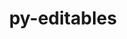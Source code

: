 ---
title: "py-editables"
layout: cache
categories: [package, develop-2023-12-03]
meta: {"versions": ["0.3"], "compilers": ["apple-clang@=15.0.0", "cce@=15.0.1", "gcc@=11.1.0", "gcc@=11.3.0", "gcc@=11.4.0", "gcc@=7.3.1", "gcc@=7.5.0", "gcc@=9.4.0", "oneapi@=2023.2.0"], "oss": ["amzn2", "rhel8", "ubuntu18.04", "ubuntu20.04", "ubuntu22.04", "ventura"], "platforms": ["darwin", "linux"], "targets": ["aarch64", "neoverse_n1", "neoverse_v1", "ppc64le", "x86_64_v3", "zen4"], "stacks": ["aws-isc", "aws-isc-aarch64", "data-vis-sdk", "e4s", "e4s-cray-rhel", "e4s-neoverse_v1", "e4s-oneapi", "e4s-power", "e4s-rocm-external", "ml-darwin-aarch64-mps", "ml-linux-x86_64-cpu", "ml-linux-x86_64-cuda", "ml-linux-x86_64-rocm", "radiuss", "root"], "num_specs": 24, "num_specs_by_stack": {"ml-darwin-aarch64-mps": 2, "root": 24, "aws-isc-aarch64": 2, "aws-isc": 1, "e4s-cray-rhel": 2, "radiuss": 1, "e4s-neoverse_v1": 2, "e4s-power": 2, "data-vis-sdk": 2, "e4s": 3, "e4s-rocm-external": 1, "e4s-oneapi": 4, "ml-linux-x86_64-rocm": 3, "ml-linux-x86_64-cpu": 3, "ml-linux-x86_64-cuda": 3}}
spec_details: [{"hash": "edqemrbixdfnvwh6usarmtgnzf365ewn", "compiler": "apple-clang@=15.0.0", "versions": ["0.3"], "os": "ventura", "platform": "darwin", "target": "aarch64", "variants": ["build_system=python_pip"], "stacks": ["ml-darwin-aarch64-mps", "root"], "size": "-", "tarball": "https://binaries.spack.io/releases/develop-2023-12-03/build_cache/darwin-ventura-aarch64/apple-clang-15.0.0/py-editables-0.3/darwin-ventura-aarch64-apple-clang-15.0.0-py-editables-0.3-edqemrbixdfnvwh6usarmtgnzf365ewn.spack"}, {"hash": "ck2tdj47i2ptmhoecqt5eto25kootqoq", "compiler": "apple-clang@=15.0.0", "versions": ["0.3"], "os": "ventura", "platform": "darwin", "target": "aarch64", "variants": ["build_system=python_pip"], "stacks": ["ml-darwin-aarch64-mps", "root"], "size": "-", "tarball": "https://binaries.spack.io/releases/develop-2023-12-03/build_cache/darwin-ventura-aarch64/apple-clang-15.0.0/py-editables-0.3/darwin-ventura-aarch64-apple-clang-15.0.0-py-editables-0.3-ck2tdj47i2ptmhoecqt5eto25kootqoq.spack"}, {"hash": "vi5umqyydbcc4ayxbdtxzkbc5lotffde", "compiler": "gcc@=7.3.1", "versions": ["0.3"], "os": "amzn2", "platform": "linux", "target": "aarch64", "variants": ["build_system=python_pip"], "stacks": ["aws-isc-aarch64", "root"], "size": "-", "tarball": "https://binaries.spack.io/releases/develop-2023-12-03/build_cache/linux-amzn2-aarch64/gcc-7.3.1/py-editables-0.3/linux-amzn2-aarch64-gcc-7.3.1-py-editables-0.3-vi5umqyydbcc4ayxbdtxzkbc5lotffde.spack"}, {"hash": "o7sfcfd6q6wsscapgt54nbhwqdpic2r5", "compiler": "gcc@=7.3.1", "versions": ["0.3"], "os": "amzn2", "platform": "linux", "target": "neoverse_n1", "variants": ["build_system=python_pip"], "stacks": ["aws-isc-aarch64", "root"], "size": "-", "tarball": "https://binaries.spack.io/releases/develop-2023-12-03/build_cache/linux-amzn2-neoverse_n1/gcc-7.3.1/py-editables-0.3/linux-amzn2-neoverse_n1-gcc-7.3.1-py-editables-0.3-o7sfcfd6q6wsscapgt54nbhwqdpic2r5.spack"}, {"hash": "qshnfbohegodctehyh6b3z66ozxpsl3j", "compiler": "gcc@=7.3.1", "versions": ["0.3"], "os": "amzn2", "platform": "linux", "target": "x86_64_v3", "variants": ["build_system=python_pip"], "stacks": ["aws-isc", "root"], "size": "-", "tarball": "https://binaries.spack.io/releases/develop-2023-12-03/build_cache/linux-amzn2-x86_64_v3/gcc-7.3.1/py-editables-0.3/linux-amzn2-x86_64_v3-gcc-7.3.1-py-editables-0.3-qshnfbohegodctehyh6b3z66ozxpsl3j.spack"}, {"hash": "jzpvr6lcal56utzcxz6suw532fch6lfl", "compiler": "cce@=15.0.1", "versions": ["0.3"], "os": "rhel8", "platform": "linux", "target": "zen4", "variants": ["build_system=python_pip"], "stacks": ["e4s-cray-rhel", "root"], "size": "-", "tarball": "https://binaries.spack.io/releases/develop-2023-12-03/build_cache/linux-rhel8-zen4/cce-15.0.1/py-editables-0.3/linux-rhel8-zen4-cce-15.0.1-py-editables-0.3-jzpvr6lcal56utzcxz6suw532fch6lfl.spack"}, {"hash": "jixbysdas3wpdg53pzods4y7hvjtwm6o", "compiler": "cce@=15.0.1", "versions": ["0.3"], "os": "rhel8", "platform": "linux", "target": "zen4", "variants": ["build_system=python_pip"], "stacks": ["e4s-cray-rhel", "root"], "size": "-", "tarball": "https://binaries.spack.io/releases/develop-2023-12-03/build_cache/linux-rhel8-zen4/cce-15.0.1/py-editables-0.3/linux-rhel8-zen4-cce-15.0.1-py-editables-0.3-jixbysdas3wpdg53pzods4y7hvjtwm6o.spack"}, {"hash": "3z27l5uhlxqx5ofxioppyk3gzx6v3734", "compiler": "gcc@=7.5.0", "versions": ["0.3"], "os": "ubuntu18.04", "platform": "linux", "target": "x86_64_v3", "variants": ["build_system=python_pip"], "stacks": ["radiuss", "root"], "size": "-", "tarball": "https://binaries.spack.io/releases/develop-2023-12-03/build_cache/linux-ubuntu18.04-x86_64_v3/gcc-7.5.0/py-editables-0.3/linux-ubuntu18.04-x86_64_v3-gcc-7.5.0-py-editables-0.3-3z27l5uhlxqx5ofxioppyk3gzx6v3734.spack"}, {"hash": "glzkvvz3zs26hf2btihqy5hqgmbgfqft", "compiler": "gcc@=11.4.0", "versions": ["0.3"], "os": "ubuntu20.04", "platform": "linux", "target": "neoverse_v1", "variants": ["build_system=python_pip"], "stacks": ["e4s-neoverse_v1", "root"], "size": "-", "tarball": "https://binaries.spack.io/releases/develop-2023-12-03/build_cache/linux-ubuntu20.04-neoverse_v1/gcc-11.4.0/py-editables-0.3/linux-ubuntu20.04-neoverse_v1-gcc-11.4.0-py-editables-0.3-glzkvvz3zs26hf2btihqy5hqgmbgfqft.spack"}, {"hash": "y2eawhpvikapp25ousdtdys2bk54qstx", "compiler": "gcc@=11.4.0", "versions": ["0.3"], "os": "ubuntu20.04", "platform": "linux", "target": "neoverse_v1", "variants": ["build_system=python_pip"], "stacks": ["e4s-neoverse_v1", "root"], "size": "-", "tarball": "https://binaries.spack.io/releases/develop-2023-12-03/build_cache/linux-ubuntu20.04-neoverse_v1/gcc-11.4.0/py-editables-0.3/linux-ubuntu20.04-neoverse_v1-gcc-11.4.0-py-editables-0.3-y2eawhpvikapp25ousdtdys2bk54qstx.spack"}, {"hash": "bd2buvpb3ru34vrcnas5zwnmw6wwl6ge", "compiler": "gcc@=9.4.0", "versions": ["0.3"], "os": "ubuntu20.04", "platform": "linux", "target": "ppc64le", "variants": ["build_system=python_pip"], "stacks": ["e4s-power", "root"], "size": "-", "tarball": "https://binaries.spack.io/releases/develop-2023-12-03/build_cache/linux-ubuntu20.04-ppc64le/gcc-9.4.0/py-editables-0.3/linux-ubuntu20.04-ppc64le-gcc-9.4.0-py-editables-0.3-bd2buvpb3ru34vrcnas5zwnmw6wwl6ge.spack"}, {"hash": "f3kia5oviwulsezmft4llznswyvpplqv", "compiler": "gcc@=9.4.0", "versions": ["0.3"], "os": "ubuntu20.04", "platform": "linux", "target": "ppc64le", "variants": ["build_system=python_pip"], "stacks": ["e4s-power", "root"], "size": "-", "tarball": "https://binaries.spack.io/releases/develop-2023-12-03/build_cache/linux-ubuntu20.04-ppc64le/gcc-9.4.0/py-editables-0.3/linux-ubuntu20.04-ppc64le-gcc-9.4.0-py-editables-0.3-f3kia5oviwulsezmft4llznswyvpplqv.spack"}, {"hash": "ocgzy5t7kraxmw33pz72tiaavc7sgmsm", "compiler": "gcc@=11.1.0", "versions": ["0.3"], "os": "ubuntu20.04", "platform": "linux", "target": "x86_64_v3", "variants": ["build_system=python_pip"], "stacks": ["data-vis-sdk", "root"], "size": "-", "tarball": "https://binaries.spack.io/releases/develop-2023-12-03/build_cache/linux-ubuntu20.04-x86_64_v3/gcc-11.1.0/py-editables-0.3/linux-ubuntu20.04-x86_64_v3-gcc-11.1.0-py-editables-0.3-ocgzy5t7kraxmw33pz72tiaavc7sgmsm.spack"}, {"hash": "skxakfl7fxiano2zqtrbjnlrrrhy6pv5", "compiler": "gcc@=11.1.0", "versions": ["0.3"], "os": "ubuntu20.04", "platform": "linux", "target": "x86_64_v3", "variants": ["build_system=python_pip"], "stacks": ["data-vis-sdk", "root"], "size": "-", "tarball": "https://binaries.spack.io/releases/develop-2023-12-03/build_cache/linux-ubuntu20.04-x86_64_v3/gcc-11.1.0/py-editables-0.3/linux-ubuntu20.04-x86_64_v3-gcc-11.1.0-py-editables-0.3-skxakfl7fxiano2zqtrbjnlrrrhy6pv5.spack"}, {"hash": "7b4ngmso5wgrrns3exckimm2o5sbb3wr", "compiler": "gcc@=11.4.0", "versions": ["0.3"], "os": "ubuntu20.04", "platform": "linux", "target": "x86_64_v3", "variants": ["build_system=python_pip"], "stacks": ["e4s", "e4s-rocm-external", "root"], "size": "-", "tarball": "https://binaries.spack.io/releases/develop-2023-12-03/build_cache/linux-ubuntu20.04-x86_64_v3/gcc-11.4.0/py-editables-0.3/linux-ubuntu20.04-x86_64_v3-gcc-11.4.0-py-editables-0.3-7b4ngmso5wgrrns3exckimm2o5sbb3wr.spack"}, {"hash": "2vjlvnlc4txmluptpf3ob3jecbwvcm5t", "compiler": "gcc@=11.4.0", "versions": ["0.3"], "os": "ubuntu20.04", "platform": "linux", "target": "x86_64_v3", "variants": ["build_system=python_pip"], "stacks": ["e4s", "root"], "size": "-", "tarball": "https://binaries.spack.io/releases/develop-2023-12-03/build_cache/linux-ubuntu20.04-x86_64_v3/gcc-11.4.0/py-editables-0.3/linux-ubuntu20.04-x86_64_v3-gcc-11.4.0-py-editables-0.3-2vjlvnlc4txmluptpf3ob3jecbwvcm5t.spack"}, {"hash": "fkfzmkish4wwbqdi55fjlfigspmradzh", "compiler": "gcc@=11.4.0", "versions": ["0.3"], "os": "ubuntu20.04", "platform": "linux", "target": "x86_64_v3", "variants": ["build_system=python_pip"], "stacks": ["e4s", "root"], "size": "-", "tarball": "https://binaries.spack.io/releases/develop-2023-12-03/build_cache/linux-ubuntu20.04-x86_64_v3/gcc-11.4.0/py-editables-0.3/linux-ubuntu20.04-x86_64_v3-gcc-11.4.0-py-editables-0.3-fkfzmkish4wwbqdi55fjlfigspmradzh.spack"}, {"hash": "pm76ktyaauuwaj46cnjyfhoxie656usf", "compiler": "oneapi@=2023.2.0", "versions": ["0.3"], "os": "ubuntu20.04", "platform": "linux", "target": "x86_64_v3", "variants": ["build_system=python_pip"], "stacks": ["root", "e4s-oneapi"], "size": "-", "tarball": "https://binaries.spack.io/releases/develop-2023-12-03/build_cache/linux-ubuntu20.04-x86_64_v3/oneapi-2023.2.0/py-editables-0.3/linux-ubuntu20.04-x86_64_v3-oneapi-2023.2.0-py-editables-0.3-pm76ktyaauuwaj46cnjyfhoxie656usf.spack"}, {"hash": "vt6tlhl3xktqh6pmqs774c5qqcrc35ay", "compiler": "oneapi@=2023.2.0", "versions": ["0.3"], "os": "ubuntu20.04", "platform": "linux", "target": "x86_64_v3", "variants": ["build_system=python_pip"], "stacks": ["root", "e4s-oneapi"], "size": "-", "tarball": "https://binaries.spack.io/releases/develop-2023-12-03/build_cache/linux-ubuntu20.04-x86_64_v3/oneapi-2023.2.0/py-editables-0.3/linux-ubuntu20.04-x86_64_v3-oneapi-2023.2.0-py-editables-0.3-vt6tlhl3xktqh6pmqs774c5qqcrc35ay.spack"}, {"hash": "yfkki7bdycf5uhfpxlogyb465jploppl", "compiler": "oneapi@=2023.2.0", "versions": ["0.3"], "os": "ubuntu20.04", "platform": "linux", "target": "x86_64_v3", "variants": ["build_system=python_pip"], "stacks": ["root", "e4s-oneapi"], "size": "-", "tarball": "https://binaries.spack.io/releases/develop-2023-12-03/build_cache/linux-ubuntu20.04-x86_64_v3/oneapi-2023.2.0/py-editables-0.3/linux-ubuntu20.04-x86_64_v3-oneapi-2023.2.0-py-editables-0.3-yfkki7bdycf5uhfpxlogyb465jploppl.spack"}, {"hash": "l5uw5fj3cqnein3gyysyraghg3pwqpbh", "compiler": "oneapi@=2023.2.0", "versions": ["0.3"], "os": "ubuntu20.04", "platform": "linux", "target": "x86_64_v3", "variants": ["build_system=python_pip"], "stacks": ["root", "e4s-oneapi"], "size": "-", "tarball": "https://binaries.spack.io/releases/develop-2023-12-03/build_cache/linux-ubuntu20.04-x86_64_v3/oneapi-2023.2.0/py-editables-0.3/linux-ubuntu20.04-x86_64_v3-oneapi-2023.2.0-py-editables-0.3-l5uw5fj3cqnein3gyysyraghg3pwqpbh.spack"}, {"hash": "2bopv47gtmrxufporrh4bfqeddtes7gf", "compiler": "gcc@=11.3.0", "versions": ["0.3"], "os": "ubuntu22.04", "platform": "linux", "target": "x86_64_v3", "variants": ["build_system=python_pip"], "stacks": ["ml-linux-x86_64-rocm", "ml-linux-x86_64-cpu", "root", "ml-linux-x86_64-cuda"], "size": "-", "tarball": "https://binaries.spack.io/releases/develop-2023-12-03/build_cache/linux-ubuntu22.04-x86_64_v3/gcc-11.3.0/py-editables-0.3/linux-ubuntu22.04-x86_64_v3-gcc-11.3.0-py-editables-0.3-2bopv47gtmrxufporrh4bfqeddtes7gf.spack"}, {"hash": "dsdmi2ajroxlcfxyvgwryt4jn3mc4jy2", "compiler": "gcc@=11.3.0", "versions": ["0.3"], "os": "ubuntu22.04", "platform": "linux", "target": "x86_64_v3", "variants": ["build_system=python_pip"], "stacks": ["ml-linux-x86_64-rocm", "ml-linux-x86_64-cpu", "root", "ml-linux-x86_64-cuda"], "size": "-", "tarball": "https://binaries.spack.io/releases/develop-2023-12-03/build_cache/linux-ubuntu22.04-x86_64_v3/gcc-11.3.0/py-editables-0.3/linux-ubuntu22.04-x86_64_v3-gcc-11.3.0-py-editables-0.3-dsdmi2ajroxlcfxyvgwryt4jn3mc4jy2.spack"}, {"hash": "ulpewiovhixllzr75vnl6glf2bnre5hv", "compiler": "gcc@=11.3.0", "versions": ["0.3"], "os": "ubuntu22.04", "platform": "linux", "target": "x86_64_v3", "variants": ["build_system=python_pip"], "stacks": ["ml-linux-x86_64-rocm", "ml-linux-x86_64-cpu", "root", "ml-linux-x86_64-cuda"], "size": "-", "tarball": "https://binaries.spack.io/releases/develop-2023-12-03/build_cache/linux-ubuntu22.04-x86_64_v3/gcc-11.3.0/py-editables-0.3/linux-ubuntu22.04-x86_64_v3-gcc-11.3.0-py-editables-0.3-ulpewiovhixllzr75vnl6glf2bnre5hv.spack"}]
---